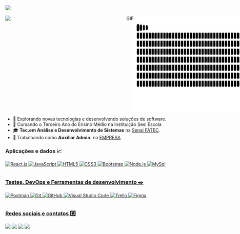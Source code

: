 <p align="left">
  <a href="https://github.com/DenverCoder1/readme-typing-svg"><img src="https://readme-typing-svg.herokuapp.com?font=Time+New+Roman&color=cyan&size=25&center=true&vCenter=true&width=900&height=40&lines=Hi+Word+Im+Juliawlett&hearts;++"></a>
</p>

<div style="display: flex; align-items: center;">
  <a target="_blank" align="right">
    <img align="right" top="500" height="300" width="400" alt="GIF" src="https://media.giphy.com/media/SWoSkN6DxTszqIKEqv/giphy.gif">
  </a>
  <img align="right" top="500" height="300" width="600"  src="https://github.com/1999AZZAR/1999AZZAR/blob/main/resources/img/grid-snake.svg" alt="snake" />
</div>



      
- 🤔 Explorando novas tecnologias e desenvolvendo soluções de software.<br>
- 🏫 Cursando o Terceiro Ano do Ensino Médio na Instituição Sesi Escola<br>
- 🎓 **Tec.em Análise e Desenvolvimento de Sistemas** na [Senai FATEC](https://www.fatecsenaimt.ind.br/).<br>
- 💼 Trabalhando como **Auxiliar Admin.** na [EMPRESA](https://www.weeke.com.br/)
</div>


</div>

**<h3>Aplicações e dados 📈</h3>**
<table>
      <a href="https://github.com/juliawlett">
      <img src="https://cdn.jsdelivr.net/gh/devicons/devicon/icons/react/react-original-wordmark.svg" width="70" alt="React.js">
      <img src="https://cdn.jsdelivr.net/gh/devicons/devicon/icons/javascript/javascript-original.svg" width="70" alt="JavaScript">
      <img src="https://cdn.jsdelivr.net/gh/devicons/devicon/icons/html5/html5-original.svg" width="70" alt="HTML5">
      <img src="https://cdn.jsdelivr.net/gh/devicons/devicon/icons/css3/css3-original.svg" width="70" alt="CSS3">
      <img src="https://cdn.jsdelivr.net/gh/devicons/devicon/icons/bootstrap/bootstrap-original-wordmark.svg" width="70" alt="Bootstrap">
      <img src="https://cdn.jsdelivr.net/gh/devicons/devicon/icons/nodejs/nodejs-original.svg" width="70" alt="Node.js">
      <img src="https://cdn.jsdelivr.net/gh/devicons/devicon/icons/mysql/mysql-original.svg" width="70" alt="MySql">
</table>

**<h3>Testes, DevOps e Ferramentas de desenvolvimento ✒️</h3>**
<table>
    <a href="https://github.com/juliawlett">
      <img src="https://img.shields.io/badge/-Postman-333333?style=flat&logo=postman" alt="Postman">
      <img src="https://img.shields.io/badge/-Git-333333?style=flat&logo=git" alt="Git">
      <img src="https://img.shields.io/badge/-GitHub-333333?style=flat&logo=github" alt="GitHub">
      <img src="https://img.shields.io/badge/-Visual%20Studio%20Code-333333?style=flat&logo=visual-studio-code&logoColor=007ACC" alt="Visual Studio Code">
      <img src="https://img.shields.io/badge/-Trello-333333?style=flat&logo=trello&logoColor=007ACC" alt="Trello">
      <img src="https://img.shields.io/badge/-Figma-333333?style=flat&logo=figma&logoColor=007ACC" alt="Figma">
</table>

**<h3>Redes sociais e contatos  #️⃣</h3>**     
<div width="40%"> 
  <a href="https://www.instagram.com/juliawlett/" target="_blank"><img src="https://img.shields.io/badge/-Instagram-%23E4405F?style=for-the-badge&logo=instagram&logoColor=white" target="_blank"></a>
  <a href="mailto: julialeticia100@gmail.com"><img src="https://img.shields.io/badge/-Gmail-%23333?style=for-the-badge&logo=gmail&logoColor=white" target="_blank"></a>
  <a href="https://www.linkedin.com/in/juliawlett/" target="_blank"><img src="https://img.shields.io/badge/linkedin-%230077B5.svg?style=for-the-badge&logo=linkedin&logoColor=white" target="_blank"></a> 
  <a href="https://twitter.com/juliawlett" target="_blank"><img src="https://img.shields.io/badge/Twitter-1DA1F2?style=for-the-badge&logo=twitter&logoColor=white" target="_blank"></a> 
</div>
